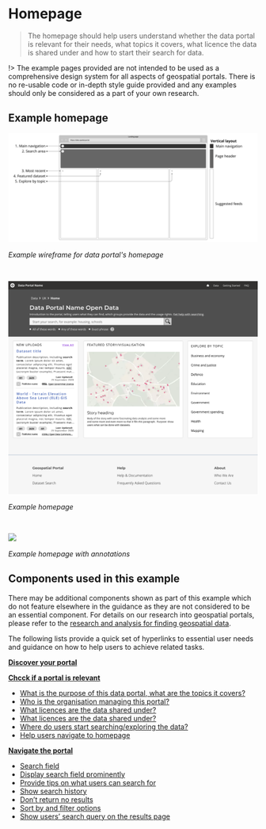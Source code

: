 # Homepage

> The homepage should help users understand whether the data portal is relevant for their needs, what topics it covers, what licence the data is shared under and how to start their search for data.


!> The example pages provided are not intended to be used as a comprehensive design system for all aspects of geospatial portals. There is no re-usable code or in-depth style guide provided and any examples should only be considered as a part of your own research.

## Example homepage

<div class="image-container">

![Home heading](../../_media/overview/1.landing.png)

*Example wireframe for data portal's homepage*


</div>

<br>

<div class="image-container">


![Home heading](../../_media/stage-1/homepage/wireframe-home.png)

*Example homepage*

</div>

<br>

<div class="image-container">

<a href="/dd3-wireframes/_media/example-pages/homepage/1.landing-annotations.png" target="_blank"><img src="/dd3-wireframes/_media/example-pages/homepage/1.landing-annotations.png" data-no-zoom/></a>

*Example homepage with annotations*

</div>

## Components used in this example

There may be additional components shown as part of this example which do not feature elsewhere in the guidance as they are not considered to be an essential component. For details on our research into geospatial portals, please refer to the [research and analysis for finding geospatial data](https://www.gov.uk/government/publications/finding-geospatial-data/finding-geospatial-data).

The following lists provide a quick set of hyperlinks to essential user needs and guidance on how to help users to achieve related tasks. 

**[Discover your portal](main-content/steps/discover-your-portal)**
<!-- typo in the link url -->

**[Chcck if a portal is relevant](main-content/steps/check-a-portal-is-relevant)**
* [What is the purpose of this data portal, what are the topics it covers?](/main-content/steps/check-a-portal-is-relevant?id=_1-what-is-the-purpose-of-this-data-portal-what-are-the-topics-it-covers)
* [Who is the organisation managing this portal?](/main-content/steps/check-a-portal-is-relevant?id=_2-who-is-the-organisation-managing-this-portal)
* [What licences are the data shared under?](#/main-content/steps/check-a-portal-is-relevant?id=_2-who-is-the-organisation-managing-this-portal)
* [What licences are the data shared under?](/main-content/steps/check-a-portal-is-relevant?id=_3-what-licences-are-the-data-shared-under)
* [Where do users start searching/exploring the data?](/main-content/steps/check-a-portal-is-relevant?id=_4-where-do-users-start-searchingexploring-the-data)
* [Help users navigate to homepage](/main-content/steps/check-a-portal-is-relevant?id=_5-help-users-navigate-to-homepage)

**[Navigate the portal](main-content/steps/search-for-data)**

* [Search field](/main-content/steps/search-for-data?id=_1-search-field)
* [Display search field prominently](/main-content/steps/search-for-data?id=_2-display-search-field-prominently)
* [Provide tips on what users can search for](/main-content/steps/search-for-data?id=_3-provide-tips-on-what-users-can-search-for)
* [Show search history](/main-content/steps/search-for-data?id=_4-show-search-history)
* [Don’t return no results](/main-content/steps/search-for-data?id=_5-dont-return-no-results)
* [Sort by and filter options](/main-content/steps/search-for-data?id=_6-sort-by-and-filter-options)
* [Show users’ search query on the results page](/main-content/steps/search-for-data?id=_7-show-users-search-query-on-the-results-page)
